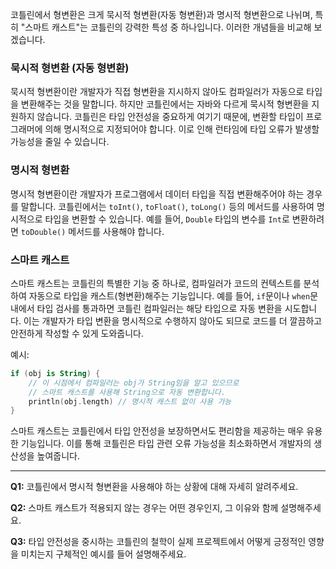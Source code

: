 코틀린에서 형변환은 크게 묵시적 형변환(자동 형변환)과 명시적 형변환으로 나뉘며, 특히 "스마트 캐스트"는 코틀린의 강력한 특성 중 하나입니다. 이러한 개념들을 비교해 보겠습니다.

### 묵시적 형변환 (자동 형변환)
묵시적 형변환이란 개발자가 직접 형변환을 지시하지 않아도 컴파일러가 자동으로 타입을 변환해주는 것을 말합니다. 하지만 코틀린에서는 자바와 다르게 묵시적 형변환을 지원하지 않습니다. 코틀린은 타입 안전성을 중요하게 여기기 때문에, 변환할 타입이 프로그래머에 의해 명시적으로 지정되어야 합니다. 이로 인해 런타임에 타입 오류가 발생할 가능성을 줄일 수 있습니다.

### 명시적 형변환
명시적 형변환이란 개발자가 프로그램에서 데이터 타입을 직접 변환해주어야 하는 경우를 말합니다. 코틀린에서는 `toInt()`, `toFloat()`, `toLong()` 등의 메서드를 사용하여 명시적으로 타입을 변환할 수 있습니다. 예를 들어, `Double` 타입의 변수를 `Int`로 변환하려면 `toDouble()` 메서드를 사용해야 합니다.

### 스마트 캐스트
스마트 캐스트는 코틀린의 특별한 기능 중 하나로, 컴파일러가 코드의 컨텍스트를 분석하여 자동으로 타입을 캐스트(형변환)해주는 기능입니다. 예를 들어, `if`문이나 `when`문 내에서 타입 검사를 통과하면 코틀린 컴파일러는 해당 타입으로 자동 변환을 시도합니다. 이는 개발자가 타입 변환을 명시적으로 수행하지 않아도 되므로 코드를 더 깔끔하고 안전하게 작성할 수 있게 도와줍니다.

예시:
```kotlin
if (obj is String) {
    // 이 시점에서 컴파일러는 obj가 String임을 알고 있으므로
    // 스마트 캐스트를 사용해 String으로 자동 변환합니다.
    println(obj.length) // 명시적 캐스트 없이 사용 가능
}
```

스마트 캐스트는 코틀린에서 타입 안전성을 보장하면서도 편리함을 제공하는 매우 유용한 기능입니다. 이를 통해 코틀린은 타입 관련 오류 가능성을 최소화하면서 개발자의 생산성을 높여줍니다.

---

**Q1:** 코틀린에서 명시적 형변환을 사용해야 하는 상황에 대해 자세히 알려주세요.

**Q2:** 스마트 캐스트가 적용되지 않는 경우는 어떤 경우인지, 그 이유와 함께 설명해주세요.

**Q3:** 타입 안전성을 중시하는 코틀린의 철학이 실제 프로젝트에서 어떻게 긍정적인 영향을 미치는지 구체적인 예시를 들어 설명해주세요.